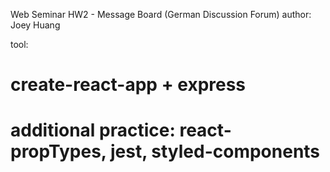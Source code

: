 Web Seminar HW2 - Message Board (German Discussion Forum)
author: Joey Huang

tool:
# create-react-app + express
# additional practice: react-propTypes, jest, styled-components